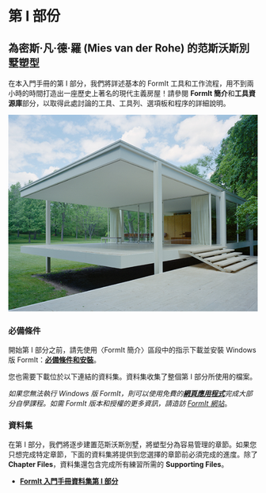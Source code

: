 # 第 I 部份

## 為密斯·凡·德·羅 (Mies van der Rohe) 的范斯沃斯別墅塑型

在本入門手冊的第 I 部分，我們將詳述基本的 FormIt 工具和工作流程，用不到兩小時的時間打造出一座歷史上著名的現代主義房屋！請參閱 **FormIt 簡介**和**工具資源庫**部分，以取得此處討論的工具、工具列、選項板和程序的詳細說明。

![范斯沃斯別墅](../../.gitbook/assets/49e004f3-d500-4890-9188-e8a87c1e396a-2.png)

### 必備條件

開始第 I 部分之前，請先使用〈FormIt 簡介〉區段中的指示下載並安裝 Windows 版 FormIt：[**必備條件和安裝**](../../formit-introduction/prerequisites-and-installation.md)。

您也需要下載位於以下連結的資料集。資料集收集了整個第 I 部分所使用的檔案。

_如果您無法執行 Windows 版 FormIt，則可以使用免費的_[_**網頁應用程式**_](https://formit.autodesk.com/app)_完成大部分自學課程。如需 FormIt 版本和授權的更多資訊，請造訪_ [_FormIt 網站_](https://formit.autodesk.com)。

### 資料集

在第 I 部分，我們將逐步建置范斯沃斯別墅，將塑型分為容易管理的章節。如果您只想完成特定章節，下面的資料集將提供到您選擇的章節前必須完成的進度。除了 **Chapter Files**，資料集還包含完成所有練習所需的 **Supporting Files**。

* [**FormIt 入門手冊資料集第 I 部分**](https://formit-help.s3.amazonaws.com/FormIt+Primer+Part+1+Datasets.zip)
